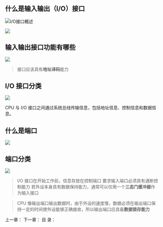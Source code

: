 ## 什么是输入输出（I/O）接口

![I/O接口概述](http://m.qpic.cn/psc?/V14YMjxf2CzsRr/NrBG0KpF3EQEf3NYGEmEN*G6I7yK1CGX8KIhv9CBmWrBNfT6WB1OoqbkYmqCj0mv27.5N37SqN80BQX92h993w!!/b&bo=TQMmAgAAAAADB0g!&rf=viewer_4&t=5)

![](http://m.qpic.cn/psc?/V14YMjxf2CzsRr/NrBG0KpF3EQEf3NYGEmEN*Lfi5FdT23mYrnKhvGR.TpzbxHJEjc*GupUwKBm3BE.IjpMRZQW4XyDEbm3i3Nw.g!!/b&bo=nAWGAQAAAAADBzw!&rf=viewer_4&t=5)

## 输入输出接口功能有哪些

![](http://m.qpic.cn/psc?/V14YMjxf2CzsRr/jkqgNxaPJb7RsklupiKoXen5nvboa9nWT4A26T3ai9QFj03mGcApXMzqADDf5DBwdyXeAwkgzp1qoTTUjZ*JrwlEsZMM4OTBRSDgeEN7aKE!/b&bo=HAKhAgAAAAADJ78!&rf=viewer_4&t=5)

> 接口应该具有**地址译码**能力

## I/O 接口分类

![](http://m.qpic.cn/psc?/V14YMjxf2CzsRr/NrBG0KpF3EQEf3NYGEmEN.OQNup7aGmd8cjPfwMnHMECjREpDZ2aEuDCMpw44WaEwOnSg9ip*8cQWMcvQDEJzw!!/b&bo=RwP9AAAAAAADB5s!&rf=viewer_4&t=5)

CPU 与 I/O 接口之间通过系统总线传输信息，包括地址信息、控制信息和数据信息。

## 什么是端口

![](http://a1.qpic.cn/psc?/V14YMjxf2CzsRr/NrBG0KpF3EQEf3NYGEmEN*mzH8a.sMLFVmkq7S7SS70jRGZo2DHvJb0WFVX4UH1hz3nDg0N6flXfIYMZ1a.SXA!!/b&ek=1&kp=1&pt=0&bo=UwJkAAAAAAADFwc!&tl=1&vuin=3300648086&tm=1590804000&sce=60-2-2&rf=viewer_4&t=5)

## 端口分类

![](http://m.qpic.cn/psc?/V14YMjxf2CzsRr/NrBG0KpF3EQEf3NYGEmEN6.qOXn697xXZ.srdGcoMQhp3G.mCyXJHpGF4kfFeCqbdmiqv5I5SoBpEbHvPk6JMQ!!/b&bo=eQK0AAAAAAADB.0!&rf=viewer_4&t=5)

> I/O 接口在开始工作前，信息存放在控制端口
> 要求输入端口必须具有通断控制能力
> 若外设本身具有数据保持能力，通常可以仅用一个**三态门缓冲器**作为输入接口

> CPU 像输出端口输出数据时，由于外设的速度慢，数据必须在输出端口保持一定的时间使外设能够正确接收，所以输出端口应具备**数据锁存能力**

上一章：[]()
下一章：[]()
目  录：[]()
